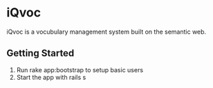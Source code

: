 # iQvoc

iQvoc is a vocubulary management system built on the semantic web.

## Getting Started

1. Run rake app:bootstrap to setup basic users
2. Start the app with rails s
